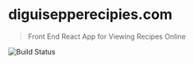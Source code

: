 # diguisepperecipies.com

> Front End React App for Viewing Recipes Online

![Build Status](https://codebuild.us-east-1.amazonaws.com/badges?uuid=eyJlbmNyeXB0ZWREYXRhIjoiNVRaOGN5MlA3bDI4eTB1QVZPeXp3YVh4TGp1UU5jUExIM0xvSEJrVTdWb091YjdCSzlpK2JVQW1kMGV6TzY1bkhLSnB2SkU1YUtESHlLNHVBK3JCVlM0PSIsIml2UGFyYW1ldGVyU3BlYyI6ImpoWC9mdDhKZk9mRTVtRlciLCJtYXRlcmlhbFNldFNlcmlhbCI6MX0%3D&branch=master)